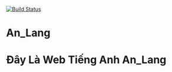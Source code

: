 [![Build Status](https://travis-ci.org/github/opensource.guide.svg?branch=master)](https://travis-ci.org/github/opensource.guide)
# An_Lang
# Đây Là  Web Tiếng Anh An_Lang
